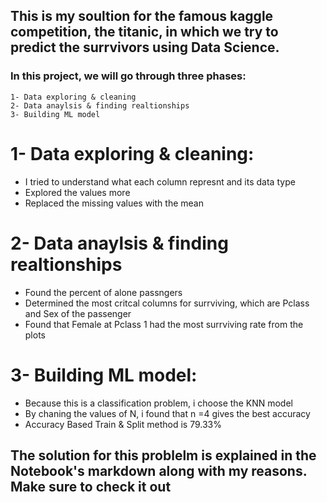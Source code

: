 ## This is my soultion for the famous kaggle competition, the titanic, in which we try to predict the surrvivors using Data Science. 

### In this project, we will go through three phases:
    1- Data exploring & cleaning
    2- Data anaylsis & finding realtionships
    3- Building ML model



# 1- Data exploring & cleaning:
  -  I tried to understand what each column represnt and its data type
  -  Explored the values more
  -  Replaced the missing values with the mean
# 2- Data anaylsis & finding realtionships
- Found the percent of alone passngers
- Determined the most critcal columns for surrviving, which are Pclass and Sex of the passenger 
- Found that Female at Pclass 1 had the most surrviving rate from the plots


# 3- Building ML model:
- Because this is a classification problem, i choose the KNN model
- By chaning the values of N, i found that n =4 gives the best accuracy
- Accuracy Based Train & Split method is 79.33%
## The solution for this problelm is explained in the Notebook's markdown along with my reasons. Make sure to check it out

